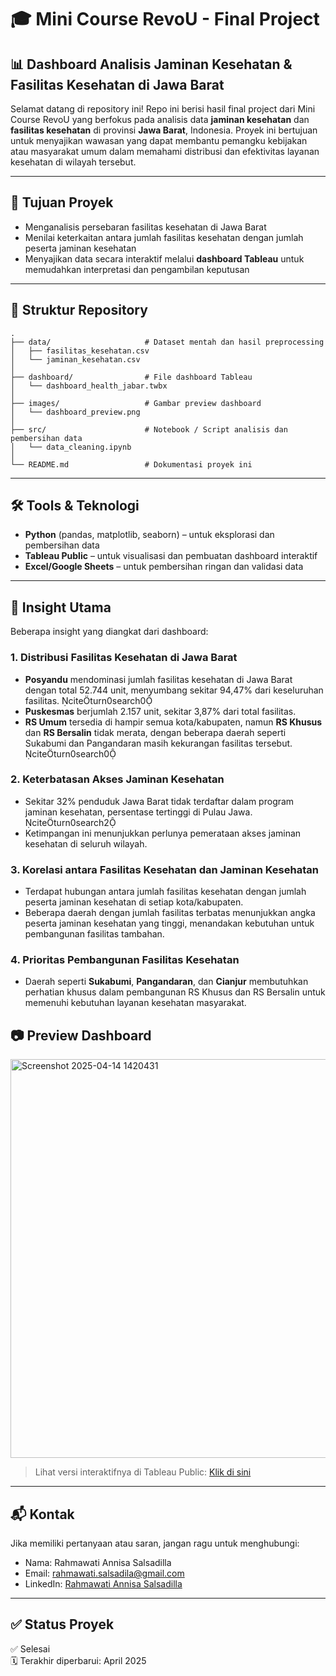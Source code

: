 # 🎓 Mini Course RevoU - Final Project

## 📊 **Dashboard Analisis Jaminan Kesehatan & Fasilitas Kesehatan di Jawa Barat**

Selamat datang di repository ini! Repo ini berisi hasil final project dari Mini Course RevoU yang berfokus pada analisis data **jaminan kesehatan** dan **fasilitas kesehatan** di provinsi **Jawa Barat**, Indonesia. Proyek ini bertujuan untuk menyajikan wawasan yang dapat membantu pemangku kebijakan atau masyarakat umum dalam memahami distribusi dan efektivitas layanan kesehatan di wilayah tersebut.

---

## 🧠 Tujuan Proyek

- Menganalisis persebaran fasilitas kesehatan di Jawa Barat
- Menilai keterkaitan antara jumlah fasilitas kesehatan dengan jumlah peserta jaminan kesehatan
- Menyajikan data secara interaktif melalui **dashboard Tableau** untuk memudahkan interpretasi dan pengambilan keputusan

---

## 📁 Struktur Repository

```
.
├── data/                     # Dataset mentah dan hasil preprocessing
│   ├── fasilitas_kesehatan.csv
│   └── jaminan_kesehatan.csv
│
├── dashboard/                # File dashboard Tableau
│   └── dashboard_health_jabar.twbx
│
├── images/                   # Gambar preview dashboard
│   └── dashboard_preview.png
│
├── src/                      # Notebook / Script analisis dan pembersihan data
│   └── data_cleaning.ipynb
│
└── README.md                 # Dokumentasi proyek ini
```

---

## 🛠️ Tools & Teknologi

- **Python** (pandas, matplotlib, seaborn) – untuk eksplorasi dan pembersihan data
- **Tableau Public** – untuk visualisasi dan pembuatan dashboard interaktif
- **Excel/Google Sheets** – untuk pembersihan ringan dan validasi data

---

## 📌 Insight Utama

Beberapa insight yang diangkat dari dashboard:

### 1. **Distribusi Fasilitas Kesehatan di Jawa Barat**
- **Posyandu** mendominasi jumlah fasilitas kesehatan di Jawa Barat dengan total 52.744 unit, menyumbang sekitar 94,47% dari keseluruhan fasilitas. citeturn0search0
- **Puskesmas** berjumlah 2.157 unit, sekitar 3,87% dari total fasilitas.
- **RS Umum** tersedia di hampir semua kota/kabupaten, namun **RS Khusus** dan **RS Bersalin** tidak merata, dengan beberapa daerah seperti Sukabumi dan Pangandaran masih kekurangan fasilitas tersebut. citeturn0search0

### 2. **Keterbatasan Akses Jaminan Kesehatan**
- Sekitar 32% penduduk Jawa Barat tidak terdaftar dalam program jaminan kesehatan, persentase tertinggi di Pulau Jawa. citeturn0search2
- Ketimpangan ini menunjukkan perlunya pemerataan akses jaminan kesehatan di seluruh wilayah.

### 3. **Korelasi antara Fasilitas Kesehatan dan Jaminan Kesehatan**
- Terdapat hubungan antara jumlah fasilitas kesehatan dengan jumlah peserta jaminan kesehatan di setiap kota/kabupaten.
- Beberapa daerah dengan jumlah fasilitas terbatas menunjukkan angka peserta jaminan kesehatan yang tinggi, menandakan kebutuhan untuk pembangunan fasilitas tambahan.

### 4. **Prioritas Pembangunan Fasilitas Kesehatan**
- Daerah seperti **Sukabumi**, **Pangandaran**, dan **Cianjur** membutuhkan perhatian khusus dalam pembangunan RS Khusus dan RS Bersalin untuk memenuhi kebutuhan layanan kesehatan masyarakat.


## 📷 Preview Dashboard

<img width="638" alt="Screenshot 2025-04-14 1420431" src="https://github.com/user-attachments/assets/564fe867-1e7b-44b1-bbc6-78500bd1e418" />


> Lihat versi interaktifnya di Tableau Public: [Klik di sini](https://public.tableau.com/app/profile/rahmawati.annisa.salsadilla/viz/DashboardJaminandanFasilitasKesehatandiJawaBaratRevoU/Dashboard1)

---

## 📬 Kontak

Jika memiliki pertanyaan atau saran, jangan ragu untuk menghubungi:

- Nama: Rahmawati Annisa Salsadilla
- Email: rahmawati.salsadila@gmail.com
- LinkedIn: [Rahmawati Annisa Salsadilla](https://www.linkedin.com/in/rahmawatiannisasalsadilla/)

---

## ✅ Status Proyek

✅ Selesai  
🗓️ Terakhir diperbarui: April 2025
